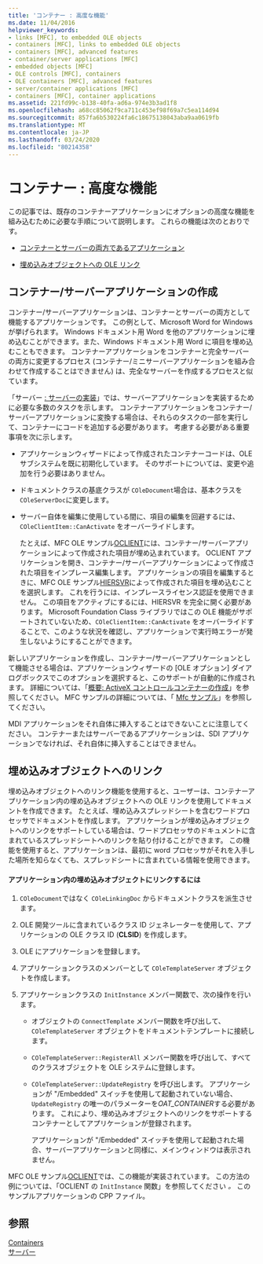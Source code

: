 ```yaml
---
title: 'コンテナー : 高度な機能'
ms.date: 11/04/2016
helpviewer_keywords:
- links [MFC], to embedded OLE objects
- containers [MFC], links to embedded OLE objects
- containers [MFC], advanced features
- container/server applications [MFC]
- embedded objects [MFC]
- OLE controls [MFC], containers
- OLE containers [MFC], advanced features
- server/container applications [MFC]
- containers [MFC], container applications
ms.assetid: 221fd99c-b138-40fa-ad6a-974e3b3ad1f8
ms.openlocfilehash: a68cc85062f9ca711c453ef98f69a7c5ea114d94
ms.sourcegitcommit: 857fa6b530224fa6c18675138043aba9aa0619fb
ms.translationtype: MT
ms.contentlocale: ja-JP
ms.lasthandoff: 03/24/2020
ms.locfileid: "80214358"
---
```

# <a name="containers-advanced-features"></a>コンテナー : 高度な機能

この記事では、既存のコンテナーアプリケーションにオプションの高度な機能を組み込むために必要な手順について説明します。 これらの機能は次のとおりです。

- [コンテナーとサーバーの両方であるアプリケーション](#_core_creating_a_container_server_application)

- [埋め込みオブジェクトへの OLE リンク](#_core_links_to_embedded_objects)

##  <a name="creating-a-containerserver-application"></a><a name="_core_creating_a_container_server_application"></a>コンテナー/サーバーアプリケーションの作成

コンテナー/サーバーアプリケーションは、コンテナーとサーバーの両方として機能するアプリケーションです。 この例として、Microsoft Word for Windows が挙げられます。 Windows ドキュメント用 Word を他のアプリケーションに埋め込むことができます。また、Windows ドキュメント用 Word に項目を埋め込むこともできます。 コンテナーアプリケーションをコンテナーと完全サーバーの両方に変更するプロセス (コンテナー/ミニサーバーアプリケーションを組み合わせて作成することはできません) は、完全なサーバーを作成するプロセスと似ています。

「サーバー [: サーバーの実装](../mfc/servers-implementing-a-server.md)」では、サーバーアプリケーションを実装するために必要な多数のタスクを示します。 コンテナーアプリケーションをコンテナー/サーバーアプリケーションに変換する場合は、それらのタスクの一部を実行して、コンテナーにコードを追加する必要があります。 考慮する必要がある重要事項を次に示します。

- アプリケーションウィザードによって作成されたコンテナーコードは、OLE サブシステムを既に初期化しています。 そのサポートについては、変更や追加を行う必要はありません。

- ドキュメントクラスの基底クラスが `COleDocument`場合は、基本クラスを `COleServerDoc`に変更します。

- サーバー自体を編集に使用している間に、項目の編集を回避するには、`COleClientItem::CanActivate` をオーバーライドします。

   たとえば、MFC OLE サンプル[OCLIENT](../overview/visual-cpp-samples.md)には、コンテナー/サーバーアプリケーションによって作成された項目が埋め込まれています。 OCLIENT アプリケーションを開き、コンテナー/サーバーアプリケーションによって作成された項目をインプレース編集します。 アプリケーションの項目を編集するときに、MFC OLE サンプル[HIERSVR](../overview/visual-cpp-samples.md)によって作成された項目を埋め込むことを選択します。 これを行うには、インプレースライセンス認証を使用できません。 この項目をアクティブにするには、HIERSVR を完全に開く必要があります。 Microsoft Foundation Class ライブラリではこの OLE 機能がサポートされていないため、`COleClientItem::CanActivate` をオーバーライドすることで、このような状況を確認し、アプリケーションで実行時エラーが発生しないようにすることができます。

新しいアプリケーションを作成し、コンテナー/サーバーアプリケーションとして機能させる場合は、アプリケーションウィザードの [OLE オプション] ダイアログボックスでこのオプションを選択すると、このサポートが自動的に作成されます。 詳細については、「[概要: ActiveX コントロールコンテナーの作成](../mfc/reference/creating-an-mfc-activex-control-container.md)」を参照してください。 MFC サンプルの詳細については、「 [Mfc サンプル](../overview/visual-cpp-samples.md#mfc-samples)」を参照してください。

MDI アプリケーションをそれ自体に挿入することはできないことに注意してください。 コンテナーまたはサーバーであるアプリケーションは、SDI アプリケーションでなければ、それ自体に挿入することはできません。

##  <a name="links-to-embedded-objects"></a><a name="_core_links_to_embedded_objects"></a>埋め込みオブジェクトへのリンク

埋め込みオブジェクトへのリンク機能を使用すると、ユーザーは、コンテナーアプリケーション内の埋め込みオブジェクトへの OLE リンクを使用してドキュメントを作成できます。 たとえば、埋め込みスプレッドシートを含むワードプロセッサでドキュメントを作成します。 アプリケーションが埋め込みオブジェクトへのリンクをサポートしている場合は、ワードプロセッサのドキュメントに含まれているスプレッドシートへのリンクを貼り付けることができます。 この機能を使用すると、アプリケーションは、最初に word プロセッサがそれを入手した場所を知らなくても、スプレッドシートに含まれている情報を使用できます。

#### <a name="to-link-to-embedded-objects-in-your-application"></a>アプリケーション内の埋め込みオブジェクトにリンクするには

1. `COleDocument`ではなく `COleLinkingDoc` からドキュメントクラスを派生させます。

1. OLE 開発ツールに含まれているクラス ID ジェネレーターを使用して、アプリケーションの OLE クラス ID (**CLSID**) を作成します。

1. OLE にアプリケーションを登録します。

1. アプリケーションクラスのメンバーとして `COleTemplateServer` オブジェクトを作成します。

1. アプリケーションクラスの `InitInstance` メンバー関数で、次の操作を行います。

   - オブジェクトの `ConnectTemplate` メンバー関数を呼び出して、`COleTemplateServer` オブジェクトをドキュメントテンプレートに接続します。

   - `COleTemplateServer::RegisterAll` メンバー関数を呼び出して、すべてのクラスオブジェクトを OLE システムに登録します。

   - `COleTemplateServer::UpdateRegistry` を呼び出します。 アプリケーションが "/Embedded" スイッチを使用して起動されていない場合、`UpdateRegistry` の唯一のパラメーターを*OAT_CONTAINER*する必要があります。 これにより、埋め込みオブジェクトへのリンクをサポートするコンテナーとしてアプリケーションが登録されます。

      アプリケーションが "/Embedded" スイッチを使用して起動された場合、サーバーアプリケーションと同様に、メインウィンドウは表示されません。

MFC OLE サンプル[OCLIENT](../overview/visual-cpp-samples.md)では、この機能が実装されています。 この方法の例については、「OCLIENT の `InitInstance` 関数」を参照してください *。* このサンプルアプリケーションの CPP ファイル。

## <a name="see-also"></a>参照

[Containers](../mfc/containers.md)<br/>
[サーバー](../mfc/servers.md)
